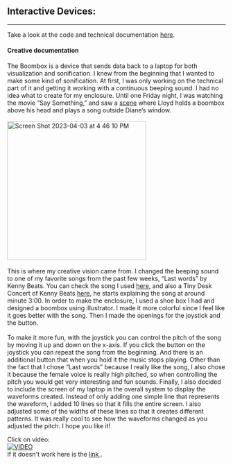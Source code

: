 ## Interactive Devices: 
---
Take a look at the code and technical documentation <a href="https://github.com/AndreaBus99/CES-technical-documentation/tree/main/Interactive%20Devices">here</a>.

#### Creative documentation

The Boombox is a device that sends data back to a laptop for both visualization and sonification. I knew from the beginning that I wanted to make some kind of sonification. At first, I was only working on the technical part of it and getting it working with a continuous beeping sound. I had no idea what to create for my enclosure. Until one Friday night, I was watching the movie “Say Something,” and saw a <a href="https://www.youtube.com/watch?v=1GoH3M9Kb4g"> scene</a> where Lloyd holds a boombox above his head and plays a song outside Diane’s window. 
<br>
<br>
<img width="320" alt="Screen Shot 2023-04-03 at 4 46 10 PM" src="https://user-images.githubusercontent.com/80929001/229623829-b5229837-04de-4afc-b8ae-83035669d6e1.png">
<br>
<br>
This is where my creative vision came from. I changed the beeping sound to one of my favorite songs from the past few weeks, “Last words” by Kenny Beats. You can check the song I used <a href="https://www.youtube.com/watch?v=xCxt_H7e38E"> here</a>, and also a Tiny Desk Concert of Kenny Beats <a href="https://www.youtube.com/watch?v=BPRVzA67Dbs"> here</a>, he starts explaining the song at around minute 3:00. In order to make the enclosure, I used a shoe box I had and designed a boombox using illustrator. I made it more colorful since I feel like it goes better with the song. Then I made the openings for the joystick and the button. 
<br>
<br>
To make it more fun, with the joystick you can control the pitch of the song by moving it up and down on the x-axis. If you click the button on the joystick you can repeat the song from the beginning. And there is an additional button that when you hold it the music stops playing. Other than the fact that I chose “Last words” because I really like the song, I also chose it because the female voice is really high pitched, so when controlling the pitch you would get very interesting and fun sounds. Finally, I also decided to include the screen of my laptop in the overall system to display the waveforms created. Instead of only adding one simple line that represents the waveform, I added 10 lines so that it fills the entire screen. I also adjusted some of the widths of these lines so that it creates different patterns. It was really cool to see how the waveforms changed as you adjusted the pitch. I hope you like it! 


Click on video: 
<br>
[![VIDEO](https://img.youtube.com/vi/rAs8bwm8f1A/0.jpg)](https://www.youtube.com/watch?v=rAs8bwm8f1A)
<br>
If it doesn't work here is the <a href="https://youtu.be/rAs8bwm8f1A"> link </a>.
